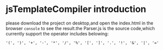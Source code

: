 # jsTemplateCompiler introduction

please download the project on desktop,and open the index.html in the browser `console` to see the result.the Parser.js is the source code,which currently support the operator includes belowing:  

``'(', ')', '+', '-', '*', '/', '%', '[', ']', '.', '!', '&', '|', '='``
